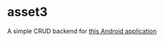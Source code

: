 # asset3
A simple CRUD backend for [this Android application](https://github.com/franraknic/AssetManager3)
